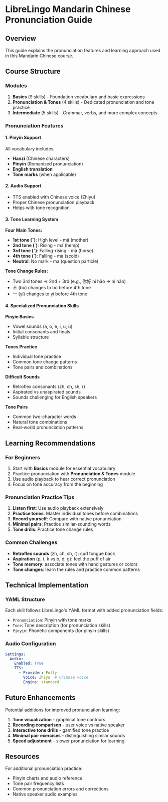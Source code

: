 # LibreLingo Mandarin Chinese Pronunciation Guide

## Overview
This guide explains the pronunciation features and learning approach used in this Mandarin Chinese course.

## Course Structure

### Modules
1. **Basics** (9 skills) - Foundation vocabulary and basic expressions
2. **Pronunciation & Tones** (4 skills) - Dedicated pronunciation and tone practice
3. **Intermediate** (5 skills) - Grammar, verbs, and more complex concepts

### Pronunciation Features

#### 1. Pinyin Support
All vocabulary includes:
- **Hanzi** (Chinese characters)
- **Pinyin** (Romanized pronunciation)
- **English translation**
- **Tone marks** (when applicable)

#### 2. Audio Support
- TTS enabled with Chinese voice (Zhiyu)
- Proper Chinese pronunciation playback
- Helps with tone recognition

#### 3. Tone Learning System

**Four Main Tones:**
- **1st tone (¯)**: High level - mā (mother)
- **2nd tone (´)**: Rising - má (hemp)
- **3rd tone (ˇ)**: Falling-rising - mǎ (horse)
- **4th tone (`)**: Falling - mà (scold)
- **Neutral**: No mark - ma (question particle)

**Tone Change Rules:**
- Two 3rd tones → 2nd + 3rd (e.g., 你好 nǐ hǎo → ní hǎo)
- 不 (bù) changes to bú before 4th tone
- 一 (yī) changes to yí before 4th tone

#### 4. Specialized Pronunciation Skills

**Pinyin Basics**
- Vowel sounds (a, o, e, i, u, ü)
- Initial consonants and finals
- Syllable structure

**Tones Practice**
- Individual tone practice
- Common tone change patterns
- Tone pairs and combinations

**Difficult Sounds**
- Retroflex consonants (zh, ch, sh, r)
- Aspirated vs unaspirated sounds
- Sounds challenging for English speakers

**Tone Pairs**
- Common two-character words
- Natural tone combinations
- Real-world pronunciation patterns

## Learning Recommendations

### For Beginners
1. Start with **Basics** module for essential vocabulary
2. Practice pronunciation with **Pronunciation & Tones** module
3. Use audio playback to hear correct pronunciation
4. Focus on tone accuracy from the beginning

### Pronunciation Practice Tips
1. **Listen first**: Use audio playback extensively
2. **Practice tones**: Master individual tones before combinations
3. **Record yourself**: Compare with native pronunciation
4. **Minimal pairs**: Practice similar-sounding words
5. **Tone drills**: Practice tone change rules

### Common Challenges
- **Retroflex sounds** (zh, ch, sh, r): curl tongue back
- **Aspiration** (p, t, k vs b, d, g): feel the puff of air
- **Tone memory**: associate tones with hand gestures or colors
- **Tone changes**: learn the rules and practice common patterns

## Technical Implementation

### YAML Structure
Each skill follows LibreLingo's YAML format with added pronunciation fields:
- `Pronunciation`: Pinyin with tone marks
- `Tone`: Tone description (for pronunciation skills)
- `Pinyin`: Phonetic components (for pinyin skills)

### Audio Configuration
```yaml
Settings:
  Audio:
    Enabled: True
    TTS:
      - Provider: Polly
        Voice: Zhiyu  # Chinese voice
        Engine: standard
```

## Future Enhancements

Potential additions for improved pronunciation learning:
1. **Tone visualization** - graphical tone contours
2. **Recording comparison** - user voice vs native speaker
3. **Interactive tone drills** - gamified tone practice
4. **Minimal pair exercises** - distinguishing similar sounds
5. **Speed adjustment** - slower pronunciation for learning

## Resources

For additional pronunciation practice:
- Pinyin charts and audio reference
- Tone pair frequency lists
- Common pronunciation errors and corrections
- Native speaker audio examples